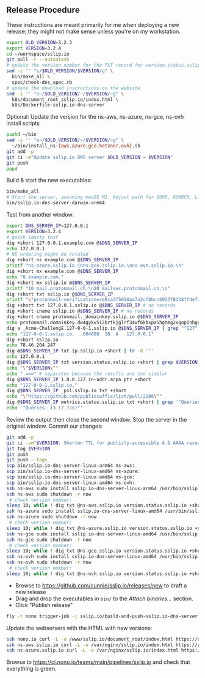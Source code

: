 ## Release Procedure

These instructions are meant primarily for me when deploying a new release;
they might not make sense unless you're on my workstation.

```bash
export OLD_VERSION=3.2.3
export VERSION=3.2.4
cd ~/workspace/sslip.io
git pull -r --autostash
# update the version number for the TXT record for version.status.sslip.io
sed -i '' "s/$OLD_VERSION/$VERSION/g" \
  bin/make_all \
  spec/check-dns_spec.rb
# update the download instructions on the website
sed -i '' "s~/$OLD_VERSION/~/$VERSION/~g" \
  k8s/document_root_sslip.io/index.html \
  k8s/Dockerfile-sslip.io-dns-server
```

Optional: Update the version for the ns-aws, ns-azure, ns-gce, ns-ovh install scripts

```bash
pushd ~/bin
sed -i '' "s~/$OLD_VERSION/~/$VERSION/~g" \
  ~/bin/install_ns-{aws,azure,gce,hetzner,ovh}.sh
git add -p
git ci -m"Update sslip.io DNS server $OLD_VERSION → $VERSION"
git push
popd
```

Build & start the new executables:

```bash
bin/make_all
# Start the server, assuming macOS M1. Adjust path for GOOS, GOARCH. Linux requires `sudo`
bin/sslip.io-dns-server-darwin-arm64
```

Test from another window:

```bash
export DNS_SERVER_IP=127.0.0.1
export VERSION=3.2.4
# quick sanity test
dig +short 127.0.0.1.example.com @$DNS_SERVER_IP
echo 127.0.0.1
# NS ordering might be rotated
dig +short ns example.com @$DNS_SERVER_IP
printf "ns-azure.sslip.io.\nns-gce.sslip.io.\nns-ovh.sslip.io.\n"
dig +short mx example.com @$DNS_SERVER_IP
echo "0 example.com."
dig +short mx sslip.io @$DNS_SERVER_IP
printf "10 mail.protonmail.ch.\n20 mailsec.protonmail.ch.\n"
dig +short txt sslip.io @$DNS_SERVER_IP
printf "\"protonmail-verification=ce0ca3f5010aa7a2cf8bcc693778338ffde73e26\"\n\"v=spf1 include:_spf.protonmail.ch mx ~all\"\n"
dig +short txt 127.0.0.1.sslip.io @$DNS_SERVER_IP # no records
dig +short cname sslip.io @$DNS_SERVER_IP # no records
dig +short cname protonmail._domainkey.sslip.io @$DNS_SERVER_IP
echo protonmail.domainkey.dw4gykv5i2brtkjglrf34wf6kbxpa5hgtmg2xqopinhgxn5axo73a.domains.proton.ch.
dig a _Acme-ChallengE.127-0-0-1.sslip.io @$DNS_SERVER_IP | grep "^127"
echo "127-0-0-1.sslip.io.	604800	IN	A	127.0.0.1"
dig +short sSlIp.Io
echo 78.46.204.247
dig @$DNS_SERVER_IP txt ip.sslip.io +short | tr -d '"'
echo 127.0.0.1
dig @$DNS_SERVER_IP txt version.status.sslip.io +short | grep $VERSION
echo "\"$VERSION\""
echo " ===" # separator because the results are too similar
dig @$DNS_SERVER_IP 1.0.0.127.in-addr.arpa ptr +short
echo "127-0-0-1.sslip.io."
dig @$DNS_SERVER_IP _psl.sslip.io txt +short
echo "\"https://github.com/publicsuffix/list/pull/2206\""
dig @$DNS_SERVER_IP metrics.status.sslip.io txt +short | grep '"Queries: '
echo '"Queries: 13 (?.?/s)"'
```

Review the output then close the second window. Stop the server in the
original window. Commit our changes:

```bash
git add -p
git ci -vm"$VERSION: Shorten TTL for publicly-accessible A & AAAA records"
git tag $VERSION
git push
git push --tags
scp bin/sslip.io-dns-server-linux-arm64 ns-aws:
scp bin/sslip.io-dns-server-linux-amd64 ns-azure:
scp bin/sslip.io-dns-server-linux-amd64 ns-gce:
scp bin/sslip.io-dns-server-linux-amd64 ns-ovh:
ssh ns-aws sudo install sslip.io-dns-server-linux-arm64 /usr/bin/sslip.io-dns-server
ssh ns-aws sudo shutdown -r now
 # check version number:
sleep 10; while ! dig txt @ns-aws.sslip.io version.status.sslip.io +short; do sleep 5; done # wait until it's back up before rebooting ns-azure
ssh ns-azure sudo install sslip.io-dns-server-linux-amd64 /usr/bin/sslip.io-dns-server
ssh ns-azure sudo shutdown -r now
 # check version number:
sleep 10; while ! dig txt @ns-azure.sslip.io version.status.sslip.io +short; do sleep 5; done # wait until it's back up before rebooting ns-gce
ssh ns-gce sudo install sslip.io-dns-server-linux-amd64 /usr/bin/sslip.io-dns-server
ssh ns-gce sudo shutdown -r now
 # check version number:
sleep 10; while ! dig txt @ns-gce.sslip.io version.status.sslip.io +short; do sleep 5; done # wait until it's back up before rebooting ns-ovh
ssh ns-ovh sudo install sslip.io-dns-server-linux-amd64 /usr/bin/sslip.io-dns-server
ssh ns-ovh sudo shutdown -r now
 # check version number:
sleep 10; while ! dig txt @ns-ovh.sslip.io version.status.sslip.io +short; do sleep 5; done
```

- Browse to <https://github.com/cunnie/sslip.io/releases/new> to draft a new release
- Drag and drop the executables in `bin/` to the _Attach binaries..._ section.
- Click "Publish release"

```bash
fly -t nono trigger-job -j sslip.io/build-and-push-sslip.io-dns-server
```

Update the webservers with the HTML with new versions:

```bash
ssh nono.io curl -L -o /www/sslip.io/document_root/index.html https://raw.githubusercontent.com/cunnie/sslip.io/main/k8s/document_root_sslip.io/index.html
ssh ns-aws.sslip.io curl -L -o /var/nginx/sslip.io/index.html https://raw.githubusercontent.com/cunnie/sslip.io/main/k8s/document_root_sslip.io/index.html
ssh ns-azure.sslip.io curl -L -o /var/nginx/sslip.io/index.html https://raw.githubusercontent.com/cunnie/sslip.io/main/k8s/document_root_sslip.io/index.html
```

Browse to <https://ci.nono.io/teams/main/pipelines/sslip.io> and check that everything is green.
